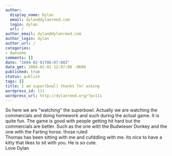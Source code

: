 ```yaml
---
author:
  display_name: Dylan
  email: dylan@dylanreed.com
  login: dylan
  url: /
author_email: dylan@dylanreed.com
author_login: dylan
author_url: /
categories:
- Awesome
comments: []
date: "2004-02-01T06:07:00Z"
date_gmt: 2004-02-01 12:07:00 -0600
published: true
status: publish
tags: []
title: I am super(bowl) thanks for asking
wordpress_id: 111
wordpress_url: http://dylanreed.org/?p=111
---
```


   So here we are "watching" the superbowl. Actually we are watching the commercials and doing homework and such during the actual game. It is quite fun. The game is good with people getting hit hard but the commercials are better. Such as the one with the Budwieser Donkey and the one with the Farting horse. those ruled  
   Thomas has been sitting with me and cufddling with me. Its nice to have a kitty that likes to sit with you. He is so cute.  
   Love Dylan
